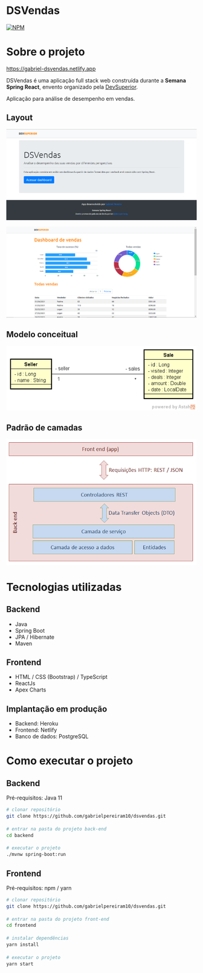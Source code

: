 # DSVendas
[![NPM](https://img.shields.io/npm/l/react)](https://github.com/gabrielpereiram10/dsvendas/blob/master/LICENSE)

# Sobre o projeto

https://gabriel-dsvendas.netlify.app

DSVendas é uma aplicação full stack web construída durante a **Semana Spring React**, envento organizado pela [DevSuperior](https://devsuperior.com "Site da DevSuperior").

Aplicação para análise de desempenho em vendas.

## Layout
![Home Page](https://github.com/gabrielpereiram10/dsvendas/blob/master/assets/dsvendas-home-page.png)

![Dashborad](https://github.com/gabrielpereiram10/dsvendas/blob/master/assets/dsvendas-dashboard.png)

## Modelo conceitual
![Model](https://github.com/gabrielpereiram10/dsvendas/blob/master/assets/model.png)

## Padrão de camadas
![Structure](https://github.com/gabrielpereiram10/dsvendas/blob/master/assets/structure.png)

# Tecnologias utilizadas
## Backend
- Java
- Spring Boot
- JPA / Hibernate
- Maven
## Frontend
- HTML / CSS (Bootstrap) / TypeScript
- ReactJs
- Apex Charts
## Implantação em produção
- Backend: Heroku
- Frontend: Netlify
- Banco de dados: PostgreSQL

# Como executar o projeto

## Backend
Pré-requisitos: Java 11

```bash
# clonar repositório
git clone https://github.com/gabrielpereiram10/dsvendas.git

# entrar na pasta do projeto back-end
cd backend

# executar o projeto
./mvnw spring-boot:run
```

## Frontend
Pré-requisitos: npm / yarn

```bash
# clonar repositório
git clone https://github.com/gabrielpereiram10/dsvendas.git

# entrar na pasta do projeto front-end
cd frontend

# instalar dependências
yarn install

# executar o projeto
yarn start
```
